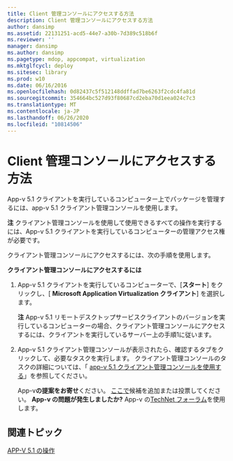 ```yaml
---
title: Client 管理コンソールにアクセスする方法
description: Client 管理コンソールにアクセスする方法
author: dansimp
ms.assetid: 22131251-acd5-44e7-a30b-7d389c518b6f
ms.reviewer: ''
manager: dansimp
ms.author: dansimp
ms.pagetype: mdop, appcompat, virtualization
ms.mktglfcycl: deploy
ms.sitesec: library
ms.prod: w10
ms.date: 06/16/2016
ms.openlocfilehash: 0d82437c5f512148ddffad7be6263f2cdc4fa81d
ms.sourcegitcommit: 354664bc527d93f80687cd2eba70d1eea024c7c3
ms.translationtype: MT
ms.contentlocale: ja-JP
ms.lasthandoff: 06/26/2020
ms.locfileid: "10814506"
---
```

# Client 管理コンソールにアクセスする方法


App-v 5.1 クライアントを実行しているコンピューター上でパッケージを管理するには、app-v 5.1 クライアント管理コンソールを使用します。

**注** クライアント管理コンソールを使用して使用できるすべての操作を実行するには、App-v 5.1 クライアントを実行しているコンピューターの管理アクセス権が必要です。

 

クライアント管理コンソールにアクセスするには、次の手順を使用します。

**クライアント管理コンソールにアクセスするには**

1.  App-v 5.1 クライアントを実行しているコンピューターで、[**スタート**] をクリックし、[ **Microsoft Application Virtualization クライアント**] を選択します。

    **注** App-v 5.1 リモートデスクトップサービスクライアントのバージョンを実行しているコンピューターの場合、クライアント管理コンソールにアクセスするには、クライアントを実行しているサーバー上の手順1に従います。

     

2.  App-v 5.1 クライアント管理コンソールが表示されたら、確認するタブをクリックして、必要なタスクを実行します。 クライアント管理コンソールのタスクの詳細については、「 [app-v 5.1 クライアント管理コンソールを使用する](using-the-app-v-51-client-management-console.md)」を参照してください。

    App-v**の提案をお寄せ**ください。 [ここで](http://appv.uservoice.com/forums/280448-microsoft-application-virtualization)候補を追加または投票してください。 **App-v の問題が発生しましたか?** App-v の[TechNet フォーラム](https://social.technet.microsoft.com/Forums/home?forum=mdopappv)を使用します。

## 関連トピック


[APP-V 5.1 の操作](operations-for-app-v-51.md)

 

 





